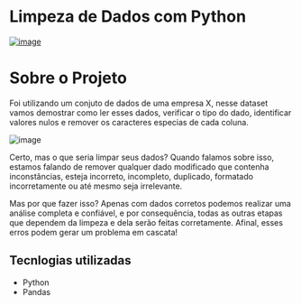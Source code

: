 # Limpeza de Dados com Python

[![image](https://user-images.githubusercontent.com/63075243/156845137-3e12ada2-85be-4b4d-87df-d2a403182473.png)](https://github.com/thiagof-araujo/Limpeza_dados_Python/blob/main/LICENSE)

# Sobre o Projeto

Foi utilizando um conjuto de dados de uma empresa X, nesse dataset vamos demostrar como ler esses dados, verificar o tipo do dado, identificar valores nulos e remover os caracteres especias de cada coluna.

![image](https://img2.gratispng.com/20180930/uyx/kisspng-data-cleansing-fuzzy-matching-information-database-iugum-data-software-fuzzy-match-data-clean-and-5bb15868c15709.9484484515383491607919.jpg)

Certo, mas o que seria limpar seus dados? Quando falamos sobre isso, estamos falando de remover qualquer dado modificado que contenha inconstâncias, esteja incorreto, incompleto, duplicado, formatado incorretamente ou até mesmo seja irrelevante.

Mas por que fazer isso? Apenas com dados corretos podemos realizar uma análise completa e confiável, e por consequência, todas as outras etapas que dependem da limpeza e dela serão feitas corretamente. Afinal, esses erros podem gerar um problema em cascata!

## Tecnlogias utilizadas
- Python
- Pandas
